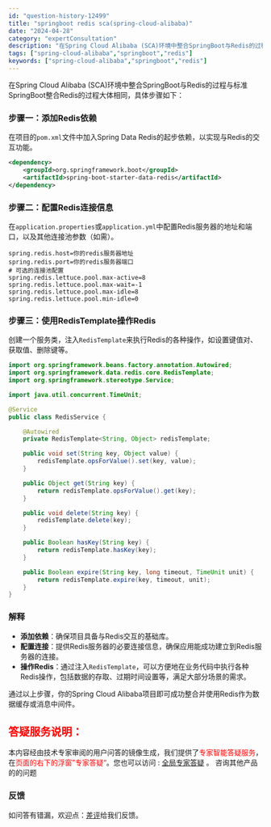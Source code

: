 ```yaml
---
id: "question-history-12499"
title: "springboot redis sca(spring-cloud-alibaba)"
date: "2024-04-28"
category: "expertConsultation"
description: "在Spring Cloud Alibaba (SCA)环境中整合SpringBoot与Redis的过程与标准SpringBoot整合Redis的过程大体相同，具体步骤如下：### 步骤一：添加Redis依赖在项目的`pom.xml`文件中加入Spring Data Redis的起步依赖，以实现与Re"
tags: ["spring-cloud-alibaba","springboot","redis"]
keywords: ["spring-cloud-alibaba","springboot","redis"]
---
```


在Spring Cloud Alibaba (SCA)环境中整合SpringBoot与Redis的过程与标准SpringBoot整合Redis的过程大体相同，具体步骤如下：

### 步骤一：添加Redis依赖
在项目的`pom.xml`文件中加入Spring Data Redis的起步依赖，以实现与Redis的交互功能。
```xml
<dependency>
    <groupId>org.springframework.boot</groupId>
    <artifactId>spring-boot-starter-data-redis</artifactId>
</dependency>
```

### 步骤二：配置Redis连接信息
在`application.properties`或`application.yml`中配置Redis服务器的地址和端口，以及其他连接池参数（如需）。
```properties
spring.redis.host=你的redis服务器地址
spring.redis.port=你的redis服务器端口
# 可选的连接池配置
spring.redis.lettuce.pool.max-active=8
spring.redis.lettuce.pool.max-wait=-1
spring.redis.lettuce.pool.max-idle=8
spring.redis.lettuce.pool.min-idle=0
```

### 步骤三：使用RedisTemplate操作Redis
创建一个服务类，注入`RedisTemplate`来执行Redis的各种操作，如设置键值对、获取值、删除键等。
```java
import org.springframework.beans.factory.annotation.Autowired;
import org.springframework.data.redis.core.RedisTemplate;
import org.springframework.stereotype.Service;

import java.util.concurrent.TimeUnit;

@Service
public class RedisService {

    @Autowired
    private RedisTemplate<String, Object> redisTemplate;

    public void set(String key, Object value) {
        redisTemplate.opsForValue().set(key, value);
    }

    public Object get(String key) {
        return redisTemplate.opsForValue().get(key);
    }

    public void delete(String key) {
        redisTemplate.delete(key);
    }

    public Boolean hasKey(String key) {
        return redisTemplate.hasKey(key);
    }

    public Boolean expire(String key, long timeout, TimeUnit unit) {
        return redisTemplate.expire(key, timeout, unit);
    }
}
```

### 解释
- **添加依赖**：确保项目具备与Redis交互的基础库。
- **配置连接**：提供Redis服务器的必要连接信息，确保应用能成功建立到Redis服务器的连接。
- **操作Redis**：通过注入`RedisTemplate`，可以方便地在业务代码中执行各种Redis操作，包括数据的存取、过期时间设置等，满足大部分场景的需求。

通过以上步骤，你的Spring Cloud Alibaba项目即可成功整合并使用Redis作为数据缓存或消息中间件。
## <font color="#FF0000">答疑服务说明：</font> 

本内容经由技术专家审阅的用户问答的镜像生成，我们提供了<font color="#FF0000">专家智能答疑服务</font>，在<font color="#FF0000">页面的右下的浮窗”专家答疑“</font>。您也可以访问 : [全局专家答疑](https://opensource.alibaba.com/chatBot) 。 咨询其他产品的的问题

### 反馈
如问答有错漏，欢迎点：[差评](https://ai.nacos.io/user/feedbackByEnhancerGradePOJOID?enhancerGradePOJOId=12592)给我们反馈。
